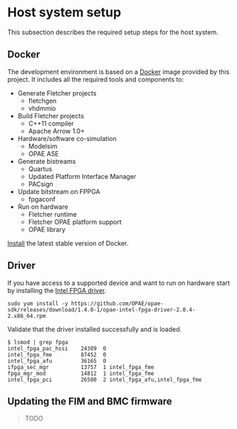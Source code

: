 # Host system setup

This subsection describes the required setup steps for the host system.

## Docker

The development environment is based on a [Docker](https://www.docker.com/) image provided by this project. It includes all the required tools and components to:

- Generate Fletcher projects
  - fletchgen
  - vhdmmio
- Build Fletcher projects
  - C++11 compiler
  - Apache Arrow 1.0+
- Hardware/software co-simulation
  - Modelsim
  - OPAE ASE
- Generate bistreams
  - Quartus
  - Updated Platform Interface Manager
  - PACsign
- Update bitstream on FPPGA
  - fpgaconf
- Run on hardware
  - Fletcher runtime
  - Fletcher OPAE platform support
  - OPAE library

[Install](https://docs.docker.com/engine/install/centos/) the latest stable version of Docker.

## Driver

If you have access to a supported device and want to run on hardware start by installing the [Intel FPGA driver](https://github.com/OPAE/opae-sdk/releases/download/1.4.0-1/opae-intel-fpga-driver-2.0.4-2.x86_64.rpm).

```
sudo yum install -y https://github.com/OPAE/opae-sdk/releases/download/1.4.0-1/opae-intel-fpga-driver-2.0.4-2.x86_64.rpm
```

Validate that the driver installed successfully and is loaded.

```
$ lsmod | grep fpga
intel_fpga_pac_hssi    24389  0
intel_fpga_fme         87452  0
intel_fpga_afu         36165  0
ifpga_sec_mgr          13757  1 intel_fpga_fme
fpga_mgr_mod           14812  1 intel_fpga_fme
intel_fpga_pci         26500  2 intel_fpga_afu,intel_fpga_fme
```

## Updating the FIM and BMC firmware

> TODO
